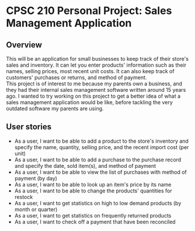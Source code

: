 # CPSC 210 Personal Project: Sales Management Application

## Overview

This will be an application for small businesses to keep track of their store's sales and inventory. It can let you enter products' information such as their names, selling prices, most recent unit costs. It can also keep track of customers' purchases or returns, and method of payment. <br/>
This project is of interest to me because my parents own a business, and they had their internal sales management software written around 15 years ago. I wanted to try working on this project to get a better idea of what a sales management application would be like, before tackling the very outdated software my parents are using.

## User stories

- As a user, I want to be able to add a product to the store's inventory and specify the name, quantity, selling price, and the recent import cost (per unit)
- As a user, I want to be able to add a purchase to the purchase record and specify the date, sold item(s), and method of payment
- As a user, I want to be able to view the list of purchases with method of payment (by day)
- As a user, I want to be able to look up an item's price by its name
- As a user, I want to be able to change the products' quantities for restock
- As a user, I want to get statistics on high to low demand products (by month or quarter)
- As a user, I want to get statistics on frequently returned products
- As a user, I want to check off a payment that have been reconciled 